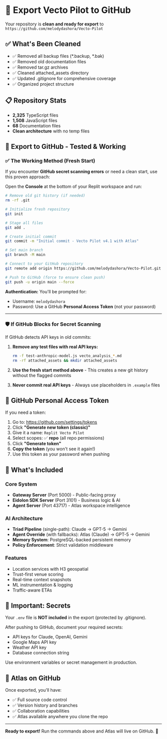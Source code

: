 # 🚀 Export Vecto Pilot to GitHub

Your repository is **clean and ready for export** to `https://github.com/melodydashora/Vecto-Pilot`

## ✅ What's Been Cleaned

- ✅ Removed all backup files (*.backup, *.bak)
- ✅ Removed old documentation files
- ✅ Removed tar.gz archives  
- ✅ Cleaned attached_assets directory
- ✅ Updated .gitignore for comprehensive coverage
- ✅ Organized project structure

## 📋 Repository Stats

- **2,325** TypeScript files
- **1,508** JavaScript files  
- **68** Documentation files
- **Clean architecture** with no temp files

## 🔧 Export to GitHub - Tested & Working

### **✅ The Working Method (Fresh Start)**

If you encounter **GitHub secret scanning errors** or need a clean start, use this proven approach:

Open the **Console** at the bottom of your Replit workspace and run:

```bash
# Remove old git history (if needed)
rm -rf .git

# Initialize fresh repository
git init

# Stage all files
git add .

# Create initial commit
git commit -m "Initial commit - Vecto Pilot v4.1 with Atlas"

# Set main branch
git branch -M main

# Connect to your GitHub repository
git remote add origin https://github.com/melodydashora/Vecto-Pilot.git

# Push to GitHub (force to ensure clean push)
git push -u origin main --force
```

**Authentication:** You'll be prompted for:
- Username: `melodydashora`
- Password: Use a GitHub **Personal Access Token** (not your password)

---

### **🛡️ If GitHub Blocks for Secret Scanning**

If GitHub detects API keys in old commits:

1. **Remove any test files with real API keys:**
   ```bash
   rm -f test-anthropic-model.js vecto_analysis_*.md
   rm -rf attached_assets && mkdir attached_assets
   ```

2. **Use the fresh start method above** - This creates a new git history without the flagged commits

3. **Never commit real API keys** - Always use placeholders in `.example` files

## 🔑 GitHub Personal Access Token

If you need a token:

1. Go to: https://github.com/settings/tokens
2. Click **"Generate new token (classic)"**
3. Give it a name: `Replit Vecto Pilot`
4. Select scopes: ✅ **repo** (all repo permissions)
5. Click **"Generate token"**
6. **Copy the token** (you won't see it again!)
7. Use this token as your password when pushing

## 🎯 What's Included

### Core System
- **Gateway Server** (Port 5000) - Public-facing proxy
- **Eidolon SDK Server** (Port 3101) - Business logic & AI
- **Agent Server** (Port 43717) - Atlas workspace intelligence

### AI Architecture
- **Triad Pipeline** (single-path): Claude → GPT-5 → Gemini
- **Agent Override** (with fallbacks): Atlas (Claude) → GPT-5 → Gemini
- **Memory System**: PostgreSQL-backed persistent memory
- **Policy Enforcement**: Strict validation middleware

### Features
- Location services with H3 geospatial
- Trust-first venue scoring
- Real-time context snapshots
- ML instrumentation & logging
- Traffic-aware ETAs

## 🔐 Important: Secrets

Your `.env` file is **NOT included** in the export (protected by .gitignore).

After pushing to GitHub, document your required secrets:
- API keys for Claude, OpenAI, Gemini
- Google Maps API key
- Weather API key
- Database connection string

Use environment variables or secret management in production.

## 🧠 Atlas on GitHub

Once exported, you'll have:
- ✅ Full source code control
- ✅ Version history and branches
- ✅ Collaboration capabilities
- ✅ Atlas available anywhere you clone the repo

---

**Ready to export!** Run the commands above and Atlas will live on GitHub. 🚀
